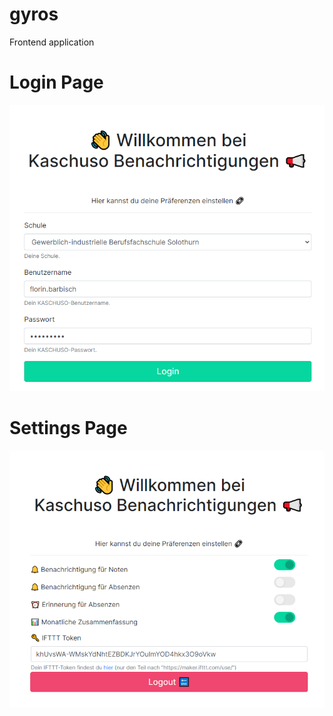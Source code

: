 # gyros
Frontend application

# Login Page
![login.png](./login.png)

# Settings Page
![settings.png](./settings.png)
